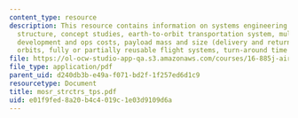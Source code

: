 ```yaml
---
content_type: resource
description: This resource contains information on systems engineering process, orbiter
  structure, concept studies, earth-to-orbit transportation system, multi-year budgets,
  development and ops costs, payload mass and size (delivery and return), operational
  orbits, fully or partially reusable flight systems, turn-around time and entry cross-range.
file: https://ol-ocw-studio-app-qa.s3.amazonaws.com/courses/16-885j-aircraft-systems-engineering-fall-2005/e01f9fed8a20b4c4019c1e03d9109d6a_mosr_strctrs_tps.pdf
file_type: application/pdf
parent_uid: d240db3b-e49a-f071-bd2f-1f257ed6d1c9
resourcetype: Document
title: mosr_strctrs_tps.pdf
uid: e01f9fed-8a20-b4c4-019c-1e03d9109d6a
---
```

